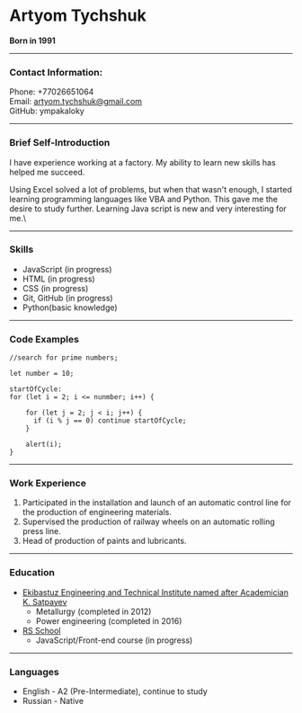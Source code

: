 # Artyom Tychshuk
**Born  in 1991**

***

### Contact Information:
Phone: +77026651064\
Email: artyom.tychshuk@gmail.com\
GitHub: ympakaloky 
***
### Brief Self-Introduction
I have experience working at a factory. My ability to learn new skills has helped me succeed.

Using Excel solved a lot of problems, but when that wasn't enough, I started learning programming languages ​​like VBA and Python. This gave me the desire to study further. Learning Java script is new and very interesting for me.\
***
### Skills
* JavaScript (in progress)
* HTML (in progress)
* CSS (in progress)
* Git, GitHub (in progress)
* Python(basic knowledge)
***
### Code Examples
```
//search for prime numbers;

let number = 10;

startOfCycle:
for (let i = 2; i <= nunmber; i++) {
    
    for (let j = 2; j < i; j++) {
      if (i % j == 0) continue startOfCycle;
    }

    alert(i);
}
```
***
### Work Experience
1. Participated in the installation and launch of an automatic control line for the production of engineering materials.
2. Supervised the production of railway wheels on an automatic rolling press line.
3. Head of production of paints and lubricants.
***
### Education
* [Ekibastuz Engineering and Technical Institute named after Academician K. Satpayev](https://eiti.edu.kz/ "EETI")
    * Metallurgy (completed in 2012)
    * Power engineering (completed in 2016)
* [RS School](https://rs.school/ "RS School")
    * JavaScript/Front-end course (in progress)
***
### Languages
  * English - A2 (Pre-Intermediate), continue to study
  * Russian - Native